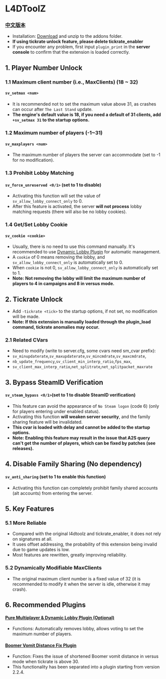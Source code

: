 # L4DToolZ
### [中文版本](https://github.com/lakwsh/l4dtoolz/blob/main/README.md)
- Installation: [Download](https://github.com/lakwsh/l4dtoolz/actions?query=branch%3Amain) and unzip to the addons folder.
- **If using tickrate unlock feature, please delete tickrate_enabler**
- If you encounter any problem, first input `plugin_print` in the **server console** to confirm that the extension is loaded correctly.

## 1. Player Number Unlock
### 1.1 Maximum client number (i.e., MaxClients) (18 ~ 32)
#### `sv_setmax <num>`
- It is recommended not to set the maximum value above 31, as crashes can occur after `The Last Stand` update.
- **The engine's default value is 18, if you need a default of 31 clients, add `+sv_setmax 31` to the startup options.**
### 1.2 Maximum number of players (-1~31)
#### `sv_maxplayers <num>`
- The maximum number of players the server can accommodate (set to -1 for no modification).
### 1.3 Prohibit Lobby Matching
#### `sv_force_unreserved <0/1>` (set to 1 to disable)
- Activating this function will set the value of `sv_allow_lobby_connect_only` to 0.
- After this feature is activated, the server **will not process** lobby matching requests (there will also be no lobby cookies).
### 1.4 Get/Set Lobby Cookie
#### `sv_cookie <cookie>`
- Usually, there is no need to use this command manually. It's recommended to use [Dynamic Lobby Plugin](https://github.com/lakwsh/l4d2_rmc) for automatic management.
- A `cookie` of 0 means removing the lobby, and `sv_allow_lobby_connect_only` is automatically set to 0.
- When `cookie` is not 0, `sv_allow_lobby_connect_only` is automatically set to 1.
- **Note: Not removing the lobby will limit the maximum number of players to 4 in campaigns and 8 in versus mode.**

## 2. Tickrate Unlock
- Add `-tickrate <tick>` to the startup options, if not set, no modification will be made.
- **Note: If this extension is manually loaded through the plugin_load command, tickrate anomalies may occur.**
### 2.1 Related CVars
- Need to modify (write to server.cfg, some cvars need sm_cvar prefix):
- `sv_minupdaterate`,`sv_maxupdaterate`,`sv_mincmdrate`,`sv_maxcmdrate`,
- `nb_update_frequency`,`sv_client_min_interp_ratio`,`fps_max`,
- `sv_client_max_interp_ratio`,`net_splitrate`,`net_splitpacket_maxrate`

## 3. Bypass SteamID Verification
#### `sv_steam_bypass <0/1>`(set to 1 to disable SteamID verification)
- This feature can avoid the appearance of `No Steam logon` (code 6) (only for players entering under enabled status).
- Activating this function **will weaken server security**, and the family sharing feature will be invalidated.
- **This cvar is loaded with delay and cannot be added to the startup options.**
- **Note: Enabling this feature may result in the issue that A2S query can't get the number of players, which can be fixed by patches (see releases).**

## 4. Disable Family Sharing (No dependency)
#### `sv_anti_sharing` (set to 1 to enable this function)
- Activating this function can completely prohibit family shared accounts (alt accounts) from entering the server.

## 5. Key Features
### 5.1 More Reliable
- Compared with the original l4dtoolz and tickrate_enabler, it does not rely on signatures at all.
- It uses offset addressing, the probability of this extension being invalid due to game updates is low.
- Most features are rewritten, greatly improving reliability.
### 5.2 Dynamically Modifiable MaxClients
- The original maximum client number is a fixed value of 32 (it is recommended to modify it when the server is idle, otherwise it may crash).

## 6. Recommended Plugins
#### [Pure Multiplayer & Dynamic Lobby Plugin (Optional)](https://github.com/lakwsh/l4d2_rmc)
- Functions: Automatically removes lobby, allows voting to set the maximum number of players.
#### [Boomer Vomit Distance Fix Plugin](https://github.com/lakwsh/l4d2_vomit_fix)
- Function: Fixes the issue of shortened Boomer vomit distance in versus mode when tickrate is above 30.
- This functionality has been separated into a plugin starting from version 2.2.4.
